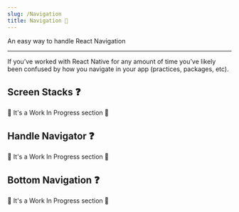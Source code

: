 ```yaml
---
slug: /Navigation
title: Navigation 📱
---
```


An easy way to handle React Navigation

---

If you’ve worked with React Native for any amount of time you’ve likely been confused by how you navigate in your app (practices, packages, etc).

## Screen Stacks ❓

🚧 It's a Work In Progress section 🚧

## Handle Navigator ❓

🚧 It's a Work In Progress section 🚧

## Bottom Navigation ❓

🚧 It's a Work In Progress section 🚧
